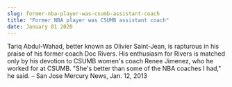 ```yaml
---
slug: former-nba-player-was-csumb-assistant-coach
title: "Former NBA player was CSUMB assistant coach"
date: January 01 2020
---
```


<p>Tariq Abdul-Wahad, better known as Olivier Saint-Jean, is rapturous in his praise of his former coach Doc Rivers. His enthusiasm for Rivers is matched only by his devotion to CSUMB women's coach Renee Jimenez, who he worked for at CSUMB. "She's better than some of the NBA coaches I had," he said.  – San Jose Mercury News, Jan. 12, 2013
</p>
